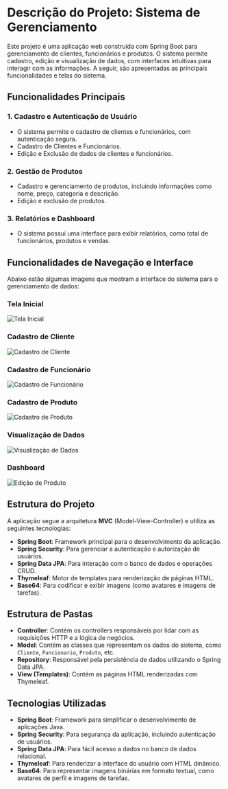 # Descrição do Projeto: Sistema de Gerenciamento

Este projeto é uma aplicação web construída com Spring Boot para gerenciamento de clientes, funcionários e produtos. O sistema permite cadastro, edição e visualização de dados, com interfaces intuitivas para interagir com as informações. A seguir, são apresentadas as principais funcionalidades e telas do sistema.

## Funcionalidades Principais

### 1. Cadastro e Autenticação de Usuário
- O sistema permite o cadastro de clientes e funcionários, com autenticação segura.
- Cadastro de Clientes e Funcionários.
- Edição e Exclusão de dados de clientes e funcionários.

### 2. Gestão de Produtos
- Cadastro e gerenciamento de produtos, incluindo informações como nome, preço, categoria e descrição.
- Edição e exclusão de produtos.

### 3. Relatórios e Dashboard
- O sistema possui uma interface para exibir relatórios, como total de funcionários, produtos e vendas.

## Funcionalidades de Navegação e Interface

Abaixo estão algumas imagens que mostram a interface do sistema para o gerenciamento de dados:

### Tela Inicial
![Tela Inicial](https://i.postimg.cc/d3MJzqwR/1.png)

### Cadastro de Cliente
![Cadastro de Cliente](https://i.postimg.cc/C1nFPZTL/2.png)

### Cadastro de Funcionário
![Cadastro de Funcionário](https://i.postimg.cc/vZXHcFtM/3.png)

### Cadastro de Produto
![Cadastro de Produto](https://i.postimg.cc/BnJnSQDM/4.png)

### Visualização de Dados
![Visualização de Dados](https://i.postimg.cc/yNb1ymGb/5.png)

### Dashboard 
![Edição de Produto](https://i.postimg.cc/bvJYnCmn/6.png)

## Estrutura do Projeto

A aplicação segue a arquitetura **MVC** (Model-View-Controller) e utiliza as seguintes tecnologias:

- **Spring Boot**: Framework principal para o desenvolvimento da aplicação.
- **Spring Security**: Para gerenciar a autenticação e autorização de usuários.
- **Spring Data JPA**: Para interação com o banco de dados e operações CRUD.
- **Thymeleaf**: Motor de templates para renderização de páginas HTML.
- **Base64**: Para codificar e exibir imagens (como avatares e imagens de tarefas).

## Estrutura de Pastas

- **Controller**: Contém os controllers responsáveis por lidar com as requisições HTTP e a lógica de negócios.
- **Model**: Contém as classes que representam os dados do sistema, como `Cliente`, `Funcionario`, `Produto`, etc.
- **Repository**: Responsável pela persistência de dados utilizando o Spring Data JPA.
- **View (Templates)**: Contém as páginas HTML renderizadas com Thymeleaf.

## Tecnologias Utilizadas

- **Spring Boot**: Framework para simplificar o desenvolvimento de aplicações Java.
- **Spring Security**: Para segurança da aplicação, incluindo autenticação de usuários.
- **Spring Data JPA**: Para fácil acesso a dados no banco de dados relacional.
- **Thymeleaf**: Para renderizar a interface do usuário com HTML dinâmico.
- **Base64**: Para representar imagens binárias em formato textual, como avatares de perfil e imagens de tarefas.


